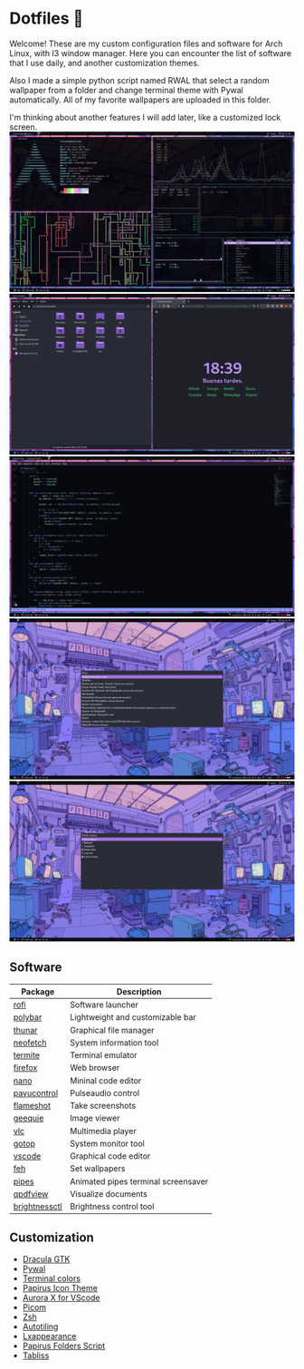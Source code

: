 # Dotfiles 🐧
Welcome! These are my custom configuration files and software for Arch Linux, with I3 window manager.
Here you can encounter the list of software that I use daily, and another customization themes.

Also I made a simple python script named RWAL that select a random wallpaper from a folder and change terminal theme with Pywal automatically. All of my favorite wallpapers are uploaded in this folder.

I'm thinking about another features I will add later, like a customized lock screen. 
![Screenshot](/Pictures/1.png)
![Screenshot](/Pictures/2.png)
![Screenshot](/Pictures/3.png)
![Screenshot](/Pictures/4.png)
![Screenshot](/Pictures/5.png)

## Software
Package                                        |            Description                |
-----------------------------------------------|---------------------------------------|
[rofi](https://wiki.archlinux.org/index.php/Rofi)|Software launcher                     |
[polybar](https://github.com/polybar)|Lightweight and customizable bar  |
[thunar](https://wiki.archlinux.org/index.php/Thunar)|Graphical file manager|
[neofetch](https://github.com/dylanaraps/neofetch)|System information tool|
[termite](https://wiki.archlinux.org/index.php/Termite)|Terminal emulator|
[firefox](https://wiki.archlinux.org/index.php/Firefox)|Web browser|
[nano](https://wiki.archlinux.org/index.php/Nano)|Mininal code editor|
[pavucontrol](https://archlinux.org/packages/extra/x86_64/pavucontrol/)|Pulseaudio control|
[flameshot](https://wiki.archlinux.org/index.php/Flameshot)|Take screenshots|
[geequie](https://archlinux.org/packages/extra/x86_64/geeqie/)|Image viewer|
[vlc](https://wiki.archlinux.org/index.php/VLC_media_player)|Multimedia player|
[gotop](https://github.com/cjbassi/gotop)|System monitor tool|
[vscode](https://wiki.archlinux.org/index.php/Visual_Studio_Code)|Graphical code editor|
[feh](https://wiki.archlinux.org/index.php/Feh)|Set wallpapers|
[pipes](https://github.com/pipeseroni/pipes.sh)|Animated pipes terminal screensaver|
[qpdfview](https://archlinux.org/packages/community/x86_64/qpdfview/)|Visualize documents|
[brightnessctl](https://aur.archlinux.org/packages/brightnessctl-git/)|Brightness control tool|

## Customization
* [Dracula GTK](https://draculatheme.com/gtk/)
* [Pywal](https://github.com/dylanaraps/pywal) 
* [Terminal colors](https://draculatheme.com/terminal/)  
* [Papirus Icon Theme](https://github.com/PapirusDevelopmentTeam/papirus-icon-theme)  
* [Aurora X for VScode](https://marketplace.visualstudio.com/items?itemName=marqu3s.aurora-x)
* [Picom](https://wiki.archlinux.org/index.php/Picom)  
* [Zsh](/https://wiki.archlinux.org/index.php/Zsh)
* [Autotiling](https://github.com/nwg-piotr/autotiling)
* [Lxappearance](https://www.archlinux.org/packages/community/x86_64/lxappearance/)
* [Papirus Folders Script](https://github.com/PapirusDevelopmentTeam/papirus-folders)
* [Tabliss](https://tabliss.io/)

